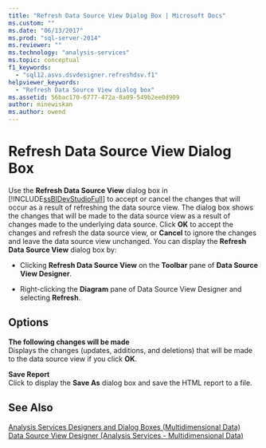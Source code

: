 ```yaml
---
title: "Refresh Data Source View Dialog Box | Microsoft Docs"
ms.custom: ""
ms.date: "06/13/2017"
ms.prod: "sql-server-2014"
ms.reviewer: ""
ms.technology: "analysis-services"
ms.topic: conceptual
f1_keywords: 
  - "sql12.asvs.dsvdesigner.refreshdsv.f1"
helpviewer_keywords: 
  - "Refresh Data Source View dialog box"
ms.assetid: 56bac170-6777-472a-8a09-549b2ee0d909
author: minewiskan
ms.author: owend
---
```

# Refresh Data Source View Dialog Box
  Use the **Refresh Data Source View** dialog box in [!INCLUDE[ssBIDevStudioFull](../includes/ssbidevstudiofull-md.md)] to accept or cancel the changes that will occur as a result of refreshing the data source view. The dialog box shows the changes that will be made to the data source view as a result of changes made to the underlying data source. Click **OK** to accept the changes and refresh the data source view, or **Cancel** to ignore the changes and leave the data source view unchanged. You can display the **Refresh Data Source View** dialog box by:  
  
-   Clicking **Refresh Data Source View** on the **Toolbar** pane of **Data Source View Designer**.  
  
-   Right-clicking the **Diagram** pane of Data Source View Designer and selecting **Refresh**.  
  
## Options  
 **The following changes will be made**  
 Displays the changes (updates, additions, and deletions) that will be made to the data source view if you click **OK**.  
  
 **Save Report**  
 Click to display the **Save As** dialog box and save the HTML report to a file.  
  
## See Also  
 [Analysis Services Designers and Dialog Boxes &#40;Multidimensional Data&#41;](analysis-services-designers-and-dialog-boxes-multidimensional-data.md)   
 [Data Source View Designer &#40;Analysis Services - Multidimensional Data&#41;](data-source-view-designer-analysis-services-multidimensional-data.md)  
  
  
